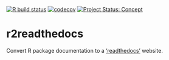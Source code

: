 <!-- badges: start -->

[![R build
status](https://github.com/ropenscilabs/r2readthedocs/workflows/R-CMD-check/badge.svg)](https://github.com/ropenscilabs/r2readthedocs/actions)
[![codecov](https://codecov.io/gh/ropenscilabs/r2readthedocs/branch/main/graph/badge.svg)](https://codecov.io/gh/ropenscilabs/r2readthedocs)
[![Project Status:
Concept](https://www.repostatus.org/badges/latest/concept.svg)](https://www.repostatus.org/#concept)
<!-- badges: end -->

# r2readthedocs

Convert R package documentation to a
[‘readthedocs’](https://readthedocs.org/) website.
